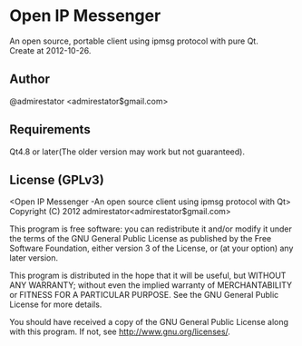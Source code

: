Open IP Messenger
=================
An open source, portable client using ipmsg protocol with pure Qt.  
Create at 2012-10-26.

Author
------
@admirestator <admirestator$gmail.com>

Requirements
------------
Qt4.8 or later(The older version may work but not guaranteed).

License (GPLv3)
---------------
<Open IP Messenger -An open source client using ipmsg protocol with Qt>
Copyright (C) 2012  admirestator<admirestator$gmail.com>

This program is free software: you can redistribute it and/or modify
it under the terms of the GNU General Public License as published by
the Free Software Foundation, either version 3 of the License, or
(at your option) any later version.

This program is distributed in the hope that it will be useful,
but WITHOUT ANY WARRANTY; without even the implied warranty of
MERCHANTABILITY or FITNESS FOR A PARTICULAR PURPOSE.  See the
GNU General Public License for more details.

You should have received a copy of the GNU General Public License
along with this program.  If not, see <http://www.gnu.org/licenses/>.

